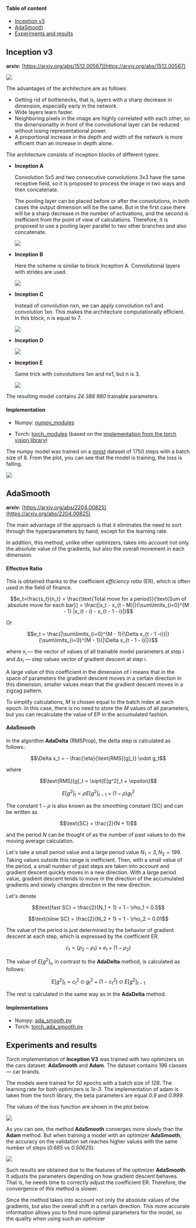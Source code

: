 #### Table of content
* [Inception v3](#inceptionv3)
* [AdaSmooth](#adasmooth)
* [Experiments and results](#experiments)

## <a name="inceptionv3"></a>Inception v3

__arxiv:__ [https://arxiv.org/abs/1512.00567](https://arxiv.org/abs/1512.00567)

![](resources/images/inceptionv3.png)

The advantages of the architecture are as follows:
* Getting rid of bottlenecks, that is, layers with a sharp decrease in dimension, especially early in the network.
* Wide layers learn faster.
* Neighboring pixels in the image are highly correlated with each other, so the dimensionality in front of the convolutional layer can be reduced without losing representational power.
* A proportional increase in the depth and width of the network is more efficient than an increase in depth alone.

The architecture consists of inception blocks of different types:
* __Inception A__

    Сonvolution 5x5 and two consecutive convolutions 3x3 have the same receptive field, so it is proposed to process the image in two ways and then concatenate.

    The pooling layer can be placed before or after the convolutions, in both cases the output dimension will be the same. But in the first case there will be a sharp decrease in the number of activations, and the second is inefficient from the point of view of calculations. Therefore, it is proposed to use a pooling layer parallel to two other branches and also concatenate.

    ![](resources/images/inceptiona.png)

* __Inception B__

    Here the scheme is similar to block Inception A. Convolutional layers with strides are used.

    ![](resources/images/inceptionb.png)

* __Inception C__

  Instead of convolution nxn, we can apply convolution nx1 and convolution 1xn. This makes the architecture computationally efficient. In this block, n is equal to 7.
  
  ![](resources/images/inceptionc.png)

* __Inception D__

  ![](resources/images/inceptiond.png)

* __Inception E__

  Same trick with convolutions 1xn and nx1, but n is 3.

  ![](resources/images/inceptione.png)

The resulting model contains *24 388 980* trainable parameters.

#### Implementation

* Numpy: [numpy_modules](./numpy_modules)

* Torch: [torch_modules](./torch_modules) (based on the [implementation from the torch vision library](https://github.com/pytorch/vision/blob/main/torchvision/models/inception.py))

The numpy model was trained on a [mnist](http://yann.lecun.com/exdb/mnist/) dataset of 1750 steps with a batch size of 8.
From the plot, you can see that the model is training, the loss is falling.

![](resources/images/loss_mnist.png)

## <a name="adasmooth"></a>AdaSmooth

__arxiv:__ [https://arxiv.org/abs/2204.00825](https://arxiv.org/abs/2204.00825)

The main advantage of the approach is that it eliminates the need to sort through the hyperparameters by hand, except for the learning rate.

In addition, this method, unlike other optimizers, takes into account not only the absolute value of the gradients, but also the overall movement in each dimension.

#### Effective Ratio
This is obtained thanks to the coefficient *efficiency ratio* (ER), which is often used in the field of finance.

$$e_t=\frac{s_t}{n_t} = \frac{\text{Total move for a period}}{\text{Sum of absolute move for each bar}} = \frac{|x_t - x_{t - M}|}{\sum\limits_{i=0}^{M - 1} |x_{t - i} - x_{t - 1 - i}|}$$

Or

$$e_t = \frac{|\sum\limits_{i=0}^{M - 1}{\Delta x_{t - 1 -i}}|}{\sum\limits_{i=0}^{M - 1}{|\Delta x_{t - 1 - i}|}}$$

where $x_i$ –– the vector of values of all trainable model parameters at step $i$
and $\Delta x_i$ –– step values vector of gradient descent at step $i$.

A large value of this coefficient in the dimension of $i$ means that in the space of parameters the gradient descent moves in a certain direction in this dimension, smaller values mean that the gradient descent moves in a zigzag pattern.

To simplify calculations, $M$ is chosen equal to the batch index at each epoch. In this case, there is no need to store the $M$ values of all parameters, but you can recalculate the value of EP in the accumulated fashion.

#### AdaSmooth

In the algorithm __AdaDelta__ (RMSProp), the delta step is calculated as follows:

$$\Delta x_t = - \frac{\eta}{\text{RMS}[g]_t} \odot g_t$$

where

$$\text{RMS}[g]_t = \sqrt{E[g^2]_t + \epsilon}$$

$$E[g^2]_t = \rho E[g^2]_{t - 1} + (1 - \rho) g^2_t$$

The constant $1 - \rho$ is also known as the smoothing constant (SC) and can be written as

$$\text{SC} = \frac{2}{N + 1}$$

and the period $N$ can be thought of as the number of past values to do the moving average calculation.


Let's take a small period value and a large period value $N_1 = 3, N_2 = 199$. Taking values outside this range is inefficient.
Then, with a small value of the period, a small number of past steps are taken into account and gradient descent quickly moves in a new direction. With a large period value, gradient descent tends to move in the direction of the accumulated gradients and slowly changes direction in the new direction.

Let's denote

$$\text{fast SC} = \frac{2}{N_1 + 1} = 1 - \rho_1 = 0.5$$

$$\text{slow SC} = \frac{2}{N_2 + 1} = 1 - \rho_2 = 0.01$$

The value of the period is just determined by the behavior of gradient descent at each step, which is expressed by the coefficient ER.

$$c_t = (\rho_2 - \rho_1) \times e_t + (1 - \rho_2)$$

The value of $E[g^2]_t$, in contrast to the __AdaDelta__ method, is calculated as follows:

$$E[g^2]_t = c^2_t \odot g^2_t + (1 - c^2_t) \odot E[g^2]_{t - 1}$$

The rest is calculated in the same way as in the __AdaDelta__ method.

#### Implementations
* Numpy: [ada_smooth.py](./ada_smooth.py)
* Torch: [torch_ada_smooth.py](./torch_ada_smooth.py)

## <a name="experiments"></a>Experiments and results

Torch implementation of __Inception V3__ was trained with two optimizers on the cars dataset: __AdaSmooth__ and __Adam__.
The dataset contains 196 classes –– car brands.

The models were trained for _50_ epochs with a batch size of _128_. The learning rate for both optimizers is _1e-3_.
The implementation of adam is taken from the torch library, the beta parameters are equal _0.9_ and _0.999_.

The values of the loss function are shown in the plot below.

![](resources/images/loss_optims.png)

As you can see, the method __AdaSmooth__ converges more slowly than the __Adam__ method. But when training a model with an optimizer __AdaSmooth__, the accuracy on the validation set reaches higher values with the same number of steps (*0.685* vs *0.50625*):

![](resources/images/accuracy_optims.png)

Such results are obtained due to the features of the optimizer __AdaSmooth__. It adjusts the parameters depending on how gradient descent behaves. That is, he needs time to correctly adjust the coefficient ER. Therefore, the convergence of this method is slower.

Since the method takes into account not only the absolute values of the gradients, but also the overall shift in a certain direction. This more accurate information allows you to find more optimal parameters for the model, so the quality when using such an optimizer
